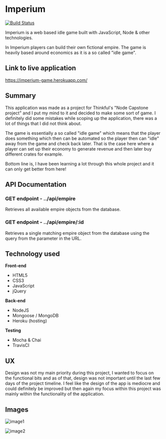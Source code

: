 # Imperium
[![Build Status](https://travis-ci.org/tobnys/Imperium.svg?branch=master)](https://travis-ci.org/tobnys/Imperium)

Imperium is a web based idle game built with JavaScript, Node & other technologies.

In Imperium players can build their own fictional empire. The game is heavily based around economics as it is a so called "idle game".

## Link to live application

https://imperium-game.herokuapp.com/

## Summary
This application was made as a project for Thinkful's "Node Capstone project" and I put my mind to it and decided to make some sort of game. I definitely did some mistakes while scoping up the application, there was a lot of things that I did not think about.

The game is essentially a so called "idle game" which means that the player does something which then can be automated so the player then can "idle" away from the game and check back later. That is the case here where a player can set up their economy to generate revenue and then later buy different crates for example.

Bottom line is, I have been learning a lot through this whole project and it can only get better from here!

## API Documentation
### GET endpoint - ../api/empire
Retrieves all available empire objects from the database.

### GET endpoint - ../api/empire/:id
Retrieves a single matching empire object from the database using the query from the parameter in the URL.

## Technology used

**Front-end**
 * HTML5
 * CSS3
 * JavaScript
 * jQuery 
 
**Back-end**
 * NodeJS
 * Mongoose / MongoDB
 * Heroku (hosting)

**Testing**
 * Mocha & Chai
 * TravisCI

## UX
Design was not my main priority during this project, I wanted to focus on the functional bits and as of that, design was not important until the last few days of the project timeline. I feel like the design of the app is mediocre and could definitely be improved but then again my focus within this project was mainly within the functionality of the application.


## Images
![image1](https://i.gyazo.com/0f065c134f441dc74c489b99cdb891a9.png)

![image2](https://i.gyazo.com/5b5afe4482be599d7d83595a60c33825.jpg)

